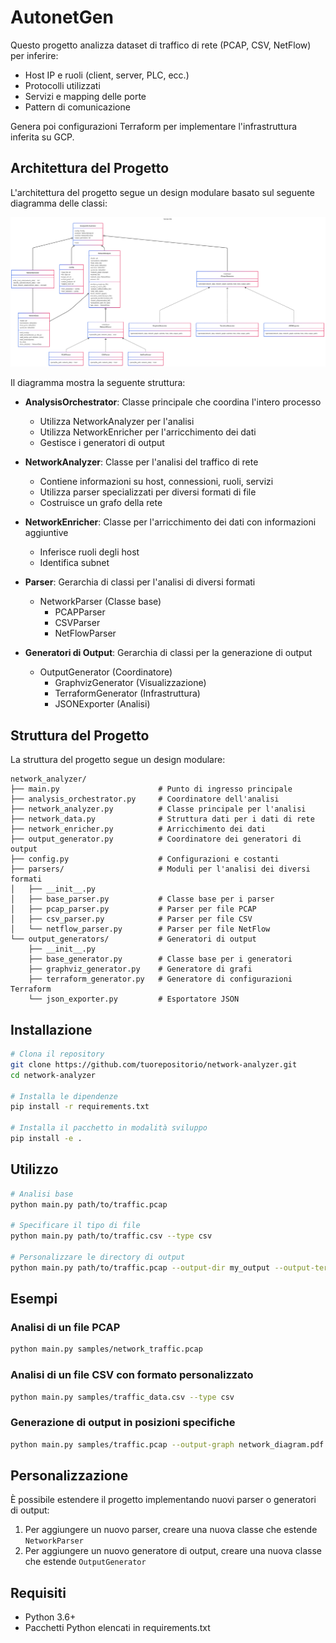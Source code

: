 # AutonetGen

Questo progetto analizza dataset di traffico di rete (PCAP, CSV, NetFlow) per inferire:
- Host IP e ruoli (client, server, PLC, ecc.)
- Protocolli utilizzati
- Servizi e mapping delle porte
- Pattern di comunicazione

Genera poi configurazioni Terraform per implementare l'infrastruttura inferita su GCP.

## Architettura del Progetto

L'architettura del progetto segue un design modulare basato sul seguente diagramma delle classi:

![Diagramma delle Classi](autonet_gen_diagramma.png)

Il diagramma mostra la seguente struttura:

- **AnalysisOrchestrator**: Classe principale che coordina l'intero processo
  - Utilizza NetworkAnalyzer per l'analisi
  - Utilizza NetworkEnricher per l'arricchimento dei dati
  - Gestisce i generatori di output

- **NetworkAnalyzer**: Classe per l'analisi del traffico di rete
  - Contiene informazioni su host, connessioni, ruoli, servizi
  - Utilizza parser specializzati per diversi formati di file
  - Costruisce un grafo della rete

- **NetworkEnricher**: Classe per l'arricchimento dei dati con informazioni aggiuntive
  - Inferisce ruoli degli host
  - Identifica subnet

- **Parser**: Gerarchia di classi per l'analisi di diversi formati
  - NetworkParser (Classe base)
    - PCAPParser
    - CSVParser
    - NetFlowParser

- **Generatori di Output**: Gerarchia di classi per la generazione di output
  - OutputGenerator (Coordinatore)
    - GraphvizGenerator (Visualizzazione)
    - TerraformGenerator (Infrastruttura)
    - JSONExporter (Analisi)

## Struttura del Progetto

La struttura del progetto segue un design modulare:

```
network_analyzer/
├── main.py                      # Punto di ingresso principale
├── analysis_orchestrator.py     # Coordinatore dell'analisi
├── network_analyzer.py          # Classe principale per l'analisi
├── network_data.py              # Struttura dati per i dati di rete
├── network_enricher.py          # Arricchimento dei dati
├── output_generator.py          # Coordinatore dei generatori di output
├── config.py                    # Configurazioni e costanti
├── parsers/                     # Moduli per l'analisi dei diversi formati
│   ├── __init__.py
│   ├── base_parser.py           # Classe base per i parser
│   ├── pcap_parser.py           # Parser per file PCAP
│   ├── csv_parser.py            # Parser per file CSV
│   └── netflow_parser.py        # Parser per file NetFlow
└── output_generators/           # Generatori di output
    ├── __init__.py
    ├── base_generator.py        # Classe base per i generatori
    ├── graphviz_generator.py    # Generatore di grafi
    ├── terraform_generator.py   # Generatore di configurazioni Terraform
    └── json_exporter.py         # Esportatore JSON
```

## Installazione

```bash
# Clona il repository
git clone https://github.com/tuorepositorio/network-analyzer.git
cd network-analyzer

# Installa le dipendenze
pip install -r requirements.txt

# Installa il pacchetto in modalità sviluppo
pip install -e .
```

## Utilizzo

```bash
# Analisi base
python main.py path/to/traffic.pcap

# Specificare il tipo di file
python main.py path/to/traffic.csv --type csv

# Personalizzare le directory di output
python main.py path/to/traffic.pcap --output-dir my_output --output-terraform terraform_configs
```

## Esempi

### Analisi di un file PCAP
```bash
python main.py samples/network_traffic.pcap
```

### Analisi di un file CSV con formato personalizzato
```bash
python main.py samples/traffic_data.csv --type csv
```

### Generazione di output in posizioni specifiche
```bash
python main.py samples/traffic.pcap --output-graph network_diagram.pdf --output-analysis results.json --output-terraform terraform_configs
```

## Personalizzazione

È possibile estendere il progetto implementando nuovi parser o generatori di output:

1. Per aggiungere un nuovo parser, creare una nuova classe che estende `NetworkParser`
2. Per aggiungere un nuovo generatore di output, creare una nuova classe che estende `OutputGenerator`

## Requisiti

- Python 3.6+
- Pacchetti Python elencati in requirements.txt
